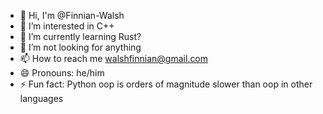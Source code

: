 - 👋 Hi, I'm @Finnian-Walsh
- 👀 I’m interested in C++
- 🌱 I’m currently learning Rust?
- 💞️ I’m not looking for anything
- 📫 How to reach me walshfinnian@gmail.com
- 😄 Pronouns: he/him
- ⚡ Fun fact: Python oop is orders of magnitude slower than oop in other languages

<!---
Finnian-Walsh/Finnian-Walsh is a ✨ special ✨ repository because its `README.md` (this file) appears on your GitHub profile.
You can click the Preview link to take a look at your changes.
--->
